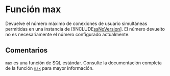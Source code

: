 ﻿---
Autogenerated: true
---

# Función  max

Devuelve el número máximo de conexiones de usuario simultáneas permitidas en una instancia de [!INCLUDE[ssNoVersion](../../includes/ssnoversion-md.md)]. El número devuelto no es necesariamente el número configurado actualmente.

## Comentarios 

`max` es una función de SQL estándar. Consulte la documentación completa de la función [`max`](https://learn.microsoft.com/es-es/sql/t-sql/functions/max-transact-sql) para mayor información.
